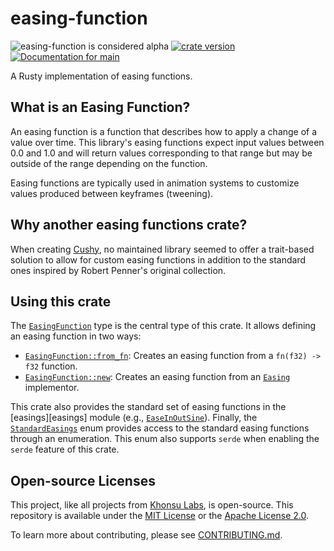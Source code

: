 # easing-function

<!-- This file is generated by `rustme`. Ensure you're editing the source in the .rustme/ directory --!>
<!-- markdownlint-disable first-line-h1 -->

![easing-function is considered alpha](https://img.shields.io/badge/status-alpha-orange)
[![crate version](https://img.shields.io/crates/v/muse.svg)](https://crates.io/crates/easing-function)
[![Documentation for `main`](https://img.shields.io/badge/docs-main-informational)](https://khonsulabs.github.io/easing-function/main/easing_function/)

A Rusty implementation of easing functions.

## What is an Easing Function?

An easing function is a function that describes how to apply a change of a value
over time. This library's easing functions expect input values between 0.0 and
1.0 and will return values corresponding to that range but may be outside of the
range depending on the function.

Easing functions are typically used in animation systems to customize values
produced between keyframes (tweening).

## Why another easing functions crate?

When creating [Cushy](https://github.com/khonsulabs/cushy), no maintained
library seemed to offer a trait-based solution to allow for custom easing
functions in addition to the standard ones inspired by Robert Penner's original
collection.

## Using this crate

The [`EasingFunction`][easingfunction] type is the central type of this crate. It allows
defining an easing function in two ways:

- [`EasingFunction::from_fn`][from_fn]: Creates an easing function from a `fn(f32) -> f32` function.
- [`EasingFunction::new`][new]: Creates an easing function from an [`Easing`][easing]
      implementor.

This crate also provides the standard set of easing functions in the
[easings][easings] module (e.g., [`EaseInOutSine`][sine]). Finally, the
[`StandardEasings`][standard] enum provides access to the standard easing
functions through an enumeration. This enum also supports `serde` when enabling
the `serde` feature of this crate.

[easing]: https://khonsulabs.github.io/easing-function/main/easing_function/trait.Easing.html
[easingfunction]: https://khonsulabs.github.io/easing-function/main/easing_function/struct.EasingFunction.html
[new]: https://khonsulabs.github.io/easing-function/main/easing_function/struct.EasingFunction.html#method.new
[from_fn]: https://khonsulabs.github.io/easing-function/main/easing_function/struct.EasingFunction.html#method.from_fn
[sine]: https://khonsulabs.github.io/easing-function/main/easing_function/easings/struct.EaseInOutSine.html
[standard]: https://khonsulabs.github.io/easing-function/main/easing_function/easings/enum.StandardEasing.html


## Open-source Licenses

This project, like all projects from [Khonsu Labs](https://khonsulabs.com/), is open-source.
This repository is available under the [MIT License](./LICENSE-MIT) or the
[Apache License 2.0](./LICENSE-APACHE).

To learn more about contributing, please see [CONTRIBUTING.md](./CONTRIBUTING.md).
